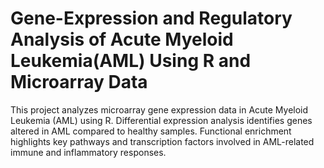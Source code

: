 # Gene-Expression and Regulatory Analysis of Acute Myeloid Leukemia(AML) Using R and Microarray Data
This project analyzes microarray gene expression data in Acute Myeloid Leukemia (AML) using R. Differential expression analysis identifies genes altered in AML compared to healthy samples. Functional enrichment highlights key pathways and transcription factors involved in AML-related immune and inflammatory responses.
